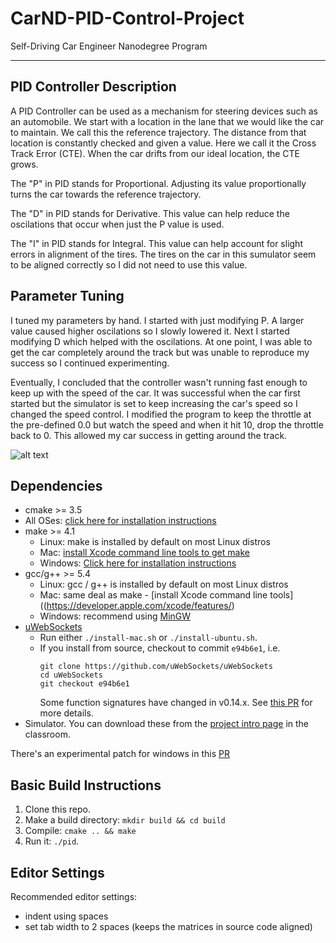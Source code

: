 [//]:  # (Image Reference)
[image1]: ./PID-Tuning.jpg "PID Tuning Parameters"

# CarND-PID-Control-Project
Self-Driving Car Engineer Nanodegree Program

---
## PID Controller Description

A PID Controller can be used as a mechanism for steering devices such as an automobile.  We start with a location in the lane that we would like the car to maintain.  We call this the reference trajectory.  The distance from that location is constantly checked and given a value.  Here we call it the Cross Track Error (CTE).  When the car drifts from our ideal location, the CTE grows.

The "P" in PID stands for Proportional.  Adjusting its value proportionally turns the car towards the reference trajectory.

The "D" in PID stands for Derivative.  This value can help reduce the oscilations that occur when just the P value is used.

The "I" in PID stands for Integral.  This value can help account for slight errors in alignment of the tires.  The tires on the car in this sumulator seem to be aligned correctly so I did not need to use this value.

## Parameter Tuning

I tuned my parameters by hand.  I started with just modifying P.  A larger value caused higher oscilations so I slowly lowered it.  Next I started modifying D which helped with the oscilations.  At one point, I was able to get the car completely around the track but was unable to reproduce my success so I continued experimenting.

Eventually, I concluded that the controller wasn't running fast enough to keep up with the speed of the car.  It was successful when the car first started but the simulator is set to keep increasing the car's speed so I changed the speed control.  I modified the program to keep the throttle at the pre-defined 0.0 but watch the speed and when it hit 10, drop the throttle back to 0.  This allowed my car success in getting around the track.

![alt text][image1]

## Dependencies

* cmake >= 3.5
 * All OSes: [click here for installation instructions](https://cmake.org/install/)
* make >= 4.1
  * Linux: make is installed by default on most Linux distros
  * Mac: [install Xcode command line tools to get make](https://developer.apple.com/xcode/features/)
  * Windows: [Click here for installation instructions](http://gnuwin32.sourceforge.net/packages/make.htm)
* gcc/g++ >= 5.4
  * Linux: gcc / g++ is installed by default on most Linux distros
  * Mac: same deal as make - [install Xcode command line tools]((https://developer.apple.com/xcode/features/)
  * Windows: recommend using [MinGW](http://www.mingw.org/)
* [uWebSockets](https://github.com/uWebSockets/uWebSockets)
  * Run either `./install-mac.sh` or `./install-ubuntu.sh`.
  * If you install from source, checkout to commit `e94b6e1`, i.e.
    ```
    git clone https://github.com/uWebSockets/uWebSockets 
    cd uWebSockets
    git checkout e94b6e1
    ```
    Some function signatures have changed in v0.14.x. See [this PR](https://github.com/udacity/CarND-MPC-Project/pull/3) for more details.
* Simulator. You can download these from the [project intro page](https://github.com/udacity/self-driving-car-sim/releases) in the classroom.

There's an experimental patch for windows in this [PR](https://github.com/udacity/CarND-PID-Control-Project/pull/3)

## Basic Build Instructions

1. Clone this repo.
2. Make a build directory: `mkdir build && cd build`
3. Compile: `cmake .. && make`
4. Run it: `./pid`. 

## Editor Settings

Recommended editor settings:

* indent using spaces
* set tab width to 2 spaces (keeps the matrices in source code aligned)
